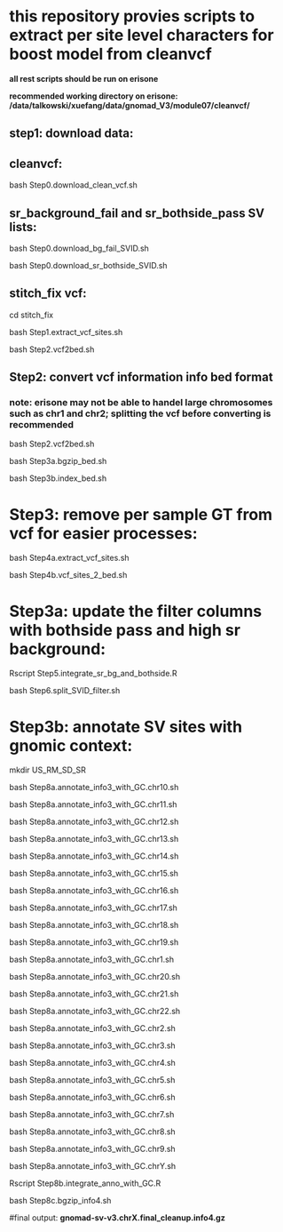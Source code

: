 # this repository provies scripts to extract per site level characters for boost model  from cleanvcf

**all rest scripts should be run on erisone**

**recommended working directory on erisone: /data/talkowski/xuefang/data/gnomad_V3/module07/cleanvcf/**
## step1: download data:
## cleanvcf:

bash Step0.download_clean_vcf.sh

## sr_background_fail and  sr_bothside_pass SV lists:

bash Step0.download_bg_fail_SVID.sh

bash Step0.download_sr_bothside_SVID.sh

## stitch_fix vcf:

cd stitch_fix

bash Step1.extract_vcf_sites.sh

bash Step2.vcf2bed.sh

## Step2: convert vcf information info bed format 

### note: erisone may not be able to handel large chromosomes such as chr1 and chr2; splitting the vcf before converting is recommended

bash Step2.vcf2bed.sh 

bash  Step3a.bgzip_bed.sh 

bash Step3b.index_bed.sh

# Step3: remove per sample GT from vcf for easier processes:

bash Step4a.extract_vcf_sites.sh

bash Step4b.vcf_sites_2_bed.sh

# Step3a: update the filter columns with bothside pass and high sr background:

Rscript Step5.integrate_sr_bg_and_bothside.R 

bash Step6.split_SVID_filter.sh

# Step3b: annotate SV sites with gnomic context:

mkdir US_RM_SD_SR

bash Step8a.annotate_info3_with_GC.chr10.sh

bash Step8a.annotate_info3_with_GC.chr11.sh

bash Step8a.annotate_info3_with_GC.chr12.sh

bash Step8a.annotate_info3_with_GC.chr13.sh

bash Step8a.annotate_info3_with_GC.chr14.sh

bash Step8a.annotate_info3_with_GC.chr15.sh

bash Step8a.annotate_info3_with_GC.chr16.sh

bash Step8a.annotate_info3_with_GC.chr17.sh

bash Step8a.annotate_info3_with_GC.chr18.sh

bash Step8a.annotate_info3_with_GC.chr19.sh

bash Step8a.annotate_info3_with_GC.chr1.sh

bash Step8a.annotate_info3_with_GC.chr20.sh

bash Step8a.annotate_info3_with_GC.chr21.sh

bash Step8a.annotate_info3_with_GC.chr22.sh

bash Step8a.annotate_info3_with_GC.chr2.sh

bash Step8a.annotate_info3_with_GC.chr3.sh

bash Step8a.annotate_info3_with_GC.chr4.sh

bash Step8a.annotate_info3_with_GC.chr5.sh

bash Step8a.annotate_info3_with_GC.chr6.sh

bash Step8a.annotate_info3_with_GC.chr7.sh

bash Step8a.annotate_info3_with_GC.chr8.sh

bash Step8a.annotate_info3_with_GC.chr9.sh

bash Step8a.annotate_info3_with_GC.chrY.sh

Rscript Step8b.integrate_anno_with_GC.R

bash Step8c.bgzip_info4.sh

#final output:  **gnomad-sv-v3.chrX.final_cleanup.info4.gz**


